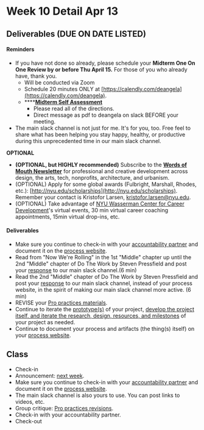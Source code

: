 # Week 10 Detail Apr 13

## Deliverables \(DUE ON DATE LISTED\)

#### Reminders

* If you have not done so already, please schedule your **Midterm One On One Review by or before Thu April 15.** For those of you who already have, thank you.
  * Will be conducted via Zoom
  * Schedule 20 minutes ONLY at [https://calendly.com/deangela](https://calendly.com/deangela). 
  * \*\*\*\*[**Midterm Self Assessment**](../end_of_semester_deliverables/midterm_self_assessment.md) 
    * Please read all of the directions. 
    * Direct message as pdf to deangela on slack BEFORE your meeting.
* The main slack channel is not just for me. It's for you, too. Free feel to share what has been helping you stay happy, healthy, or productive during this unprecedented time in our main slack channel. 

**OPTIONAL**

* **\(OPTIONAL, but HIGHLY recommended\)** Subscribe to the [**Words of Mouth Newsletter**](http://www.wordsofmouth.org/) for professional and creative development across design, the arts, tech, nonprofits, architecture, and urbanism.
* \(OPTIONAL\) Apply for some global awards \(Fulbright, Marshall, Rhodes, etc.\): [http://nyu.edu/scholarships](http://nyu.edu/scholarships). Remember your contact is Kristofor Larsen, kristofor.larsen@nyu.edu.
* \(OPTIONAL\) Take advantage of [NYU Wasserman Center for Career Development](https://www.nyu.edu/students/student-information-and-resources/career-development-and-jobs.html?__s=pvit1odzgzycp3tif89s)'s virtual events, 30 min virtual career coaching appointments, 15min virtual drop-ins, etc.

#### **Deliverables**

* Make sure you continue to check-in with your [accountability partner](../assignments/accountability_partner.md) and document it on the [process website](../pre-work/website.md).
* Read from "Now We're Rolling" in the 1st "Middle" chapter up until the 2nd "Middle" chapter of Do The Work by Steven Pressfield and post your [response](../assignments/responses.md) to our main slack channel.\(6 min\)
* Read the 2nd "Middle" chapter of Do The Work by Steven Pressfield and post your [response](../assignments/responses.md) to our main slack channel, instead of your process website, in the spirit of making our main slack channel more active. \(6 min\)
* REVISE your [Pro practices materials](../end_of_semester_deliverables/pro_practices_revisions.md).
* Continue to iterate the [prototype\(s\)](../project_plan/) of your project, [develop the project itself, and iterate the research, design, resources, and milestones](../project_plan/) of your project as needed.
* Continue to document your process and artifacts \(the thing\(s\) itself\) on your [process website](../pre-work/website.md).

## Class

* Check-in
* Announcement: [next week](week11_detail.md).
* Make sure you continue to check-in with your [accountability partner](../assignments/accountability_partner.md) and document it on the [process website](../pre-work/website.md).
* The main slack channel is also yours to use. You can post links to videos, etc.
* Group critique: [Pro practices revisions](../end_of_semester_deliverables/pro_practices_revisions.md).
* Check-in with your accountability partner.
* Check-out

